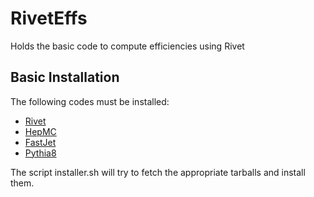 # RivetEffs
Holds the basic code to compute efficiencies using Rivet

## Basic Installation ##

The following codes must be installed:
  * [Rivet](https://rivet.hepforge.org/)
  * [HepMC](http://lcgapp.cern.ch/project/simu/HepMC/)
  * [FastJet](http://fastjet.fr/)
  * [Pythia8](http://home.thep.lu.se/~torbjorn/pythia8/)

The script installer.sh will try to fetch the appropriate tarballs and install them.

